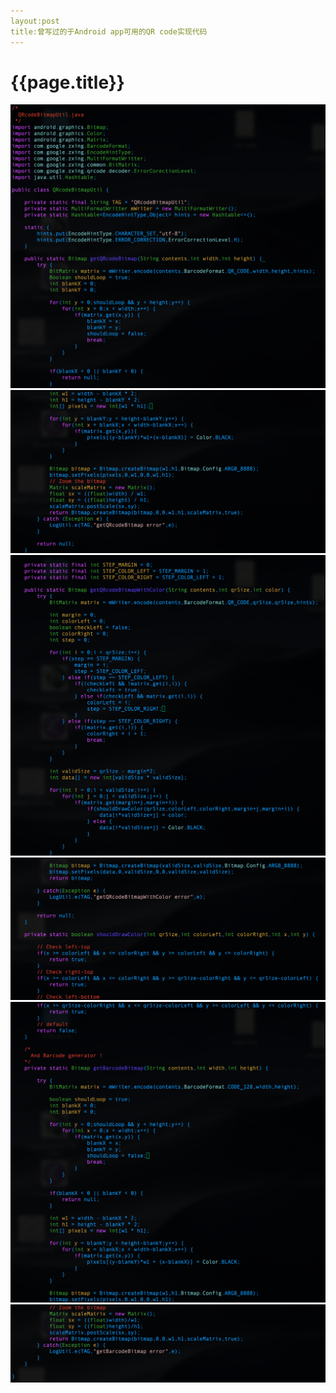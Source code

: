```yaml
---
layout:post
title:曾写过的于Android app可用的QR code实现代码
---
```

{{page.title}}
===============================
<img src="/images/posts/2018-06-04/QRcodeBitmapUtil_0.png">
<img src="/images/posts/2018-06-04/QRcodeBitmapUtil_1.png">
<img src="/images/posts/2018-06-04/QRcodeBitmapUtil_2.png">
<img src="/images/posts/2018-06-04/QRcodeBitmapUtil_3.png">
<img src="/images/posts/2018-06-04/QRcodeBitmapUtil_4.png">
<img src="/images/posts/2018-06-04/QRcodeBitmapUtil_5.png">
